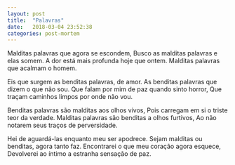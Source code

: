```yaml
---
layout: post
title:  "Palavras"
date:   2018-03-04 23:52:38
categories: post-mortem
---
```


Malditas palavras que agora se escondem,
Busco as malditas palavras e elas somem.
A dor está mais profunda hoje que ontem.
Malditas palavras que acalmam o homem.

Eis que surgem as benditas palavras, de amor.
As benditas palavras que dizem o que não sou.
Que falam por mim de paz quando sinto horror,
Que traçam caminhos limpos por onde não vou.

Benditas palavras são malditas aos olhos vivos,
Pois carregam em si o triste teor da verdade.
Malditas palavras são benditas a olhos furtivos,
Ao não notarem seus traços de perversidade.

Hei de aguardá-las enquanto meu ser apodrece.
Sejam malditas ou benditas, agora tanto faz.
Encontrarei o que meu coração agora esquece,
Devolverei ao íntimo a estranha sensação de paz.
